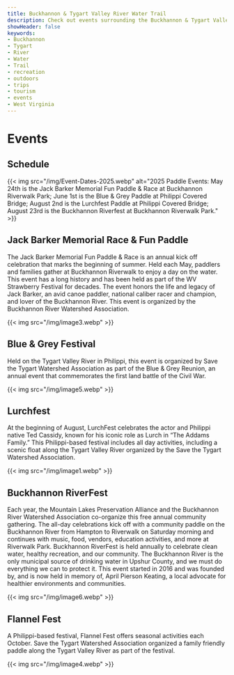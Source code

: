 ```yaml
---
title: Buckhannon & Tygart Valley River Water Trail
description: Check out events surrounding the Buckhannon & Tygart Valley River Water Trail.
showHeader: false
keywords:
- Buckhannon
- Tygart
- River
- Water
- Trail
- recreation
- outdoors
- trips
- tourism
- events
- West Virginia
---
```


# Events

## Schedule
{{< img src="/img/Event-Dates-2025.webp" alt="2025 Paddle Events: May 24th is the Jack Barker Memorial Fun Paddle & Race at Buckhannon Riverwalk Park; June 1st is the Blue & Grey Paddle at Philippi Covered Bridge; August 2nd is the Lurchfest Paddle at Philippi Covered Bridge; August 23rd is the Buckhannon Riverfest at Buckhannon Riverwalk Park." >}}

## Jack Barker Memorial Race & Fun Paddle
The Jack Barker Memorial Fun Paddle & Race is an annual kick off celebration that marks the beginning of summer. Held each May, paddlers and families gather at Buckhannon Riverwalk to enjoy a day on the water. This event has a long history and has been held as part of the WV Strawberry Festival for decades. The event honors the life and legacy of Jack Barker, an avid canoe paddler, national caliber racer and champion, and lover of the Buckhannon River. This event is organized by the Buckhannon River Watershed Association.

{{< img src="/img/image3.webp" >}} 

## Blue & Grey Festival 
Held on the Tygart Valley River in Philippi, this event is organized by Save the Tygart Watershed Association as part of the Blue & Grey Reunion, an annual event that commemorates the first land battle of the Civil War. 

{{< img src="/img/image5.webp" >}}
 
## Lurchfest 
At the beginning of August, LurchFest celebrates the actor and Philippi native Ted Cassidy, known for his iconic role as Lurch in “The Addams Family.” This Philippi-based festival includes all day activities, including a scenic float along the Tygart Valley River organized by the Save the Tygart Watershed Association. 

{{< img src="/img/image1.webp" >}}

## Buckhannon RiverFest
Each year, the Mountain Lakes Preservation Alliance and the Buckhannon River Watershed Association co-organize this free annual community gathering. The all-day celebrations kick off with a community paddle on the Buckhannon River from Hampton to Riverwalk on Saturday morning and continues with music, food, vendors, education activities, and more at Riverwalk Park. Buckhannon RiverFest is held annually to celebrate clean water, healthy recreation, and our community. The Buckhannon River is the only municipal source of drinking water in Upshur County, and we must do everything we can to protect it. This event started in 2016 and was founded by, and is now held in memory of, April Pierson Keating, a local advocate for healthier environments and communities.

{{< img src="/img/image6.webp" >}}

## Flannel Fest 
A Philippi-based festival, Flannel Fest offers seasonal activities each October. Save the Tygart Watershed Association organized a family friendly paddle along the Tygart Valley River as part of the festival. 

{{< img src="/img/image4.webp" >}}
